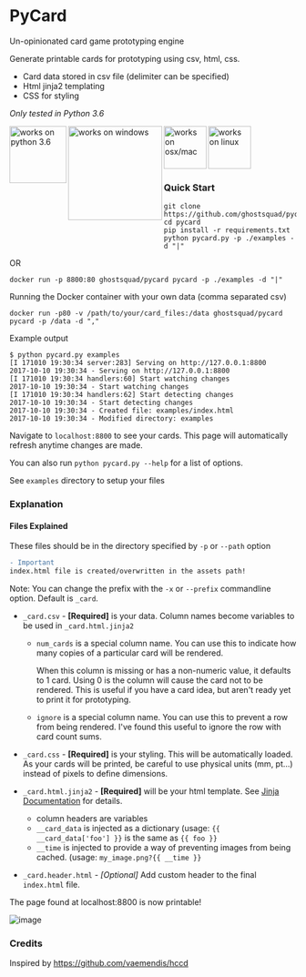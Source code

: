 # PyCard
Un-opinionated card game prototyping engine

Generate printable cards for prototyping using csv, html, css.

* Card data stored in csv file (delimiter can be specified)
* Html jinja2 templating
* CSS for styling

_Only tested in Python 3.6_

<img src="https://user-images.githubusercontent.com/903488/31864446-602639ec-b712-11e7-84d5-70424943deac.png" alt="works on python 3.6" width="100px" align="left">

<img src="https://user-images.githubusercontent.com/903488/31864552-b1f87716-b713-11e7-9978-fc4109fbe66f.png" alt="works on windows" width="165px" align="left">

<img src="https://user-images.githubusercontent.com/903488/31864413-d8e8e11e-b711-11e7-930a-0eab31a97848.png" alt="works on osx/mac" width="75px" align="left">

<img src="https://user-images.githubusercontent.com/903488/31864438-4419b710-b712-11e7-8c3a-9c823c6e57da.png" alt="works on linux" width="75px">

###  Quick Start

```
git clone https://github.com/ghostsquad/pycard.git
cd pycard
pip install -r requirements.txt
python pycard.py -p ./examples -d "|"
```

OR

```
docker run -p 8800:80 ghostsquad/pycard pycard -p ./examples -d "|"
```

Running the Docker container with your own data (comma separated csv)

```
docker run -p80 -v /path/to/your/card_files:/data ghostsquad/pycard pycard -p /data -d ","
```

Example output

```
$ python pycard.py examples
[I 171010 19:30:34 server:283] Serving on http://127.0.0.1:8800
2017-10-10 19:30:34 - Serving on http://127.0.0.1:8800
[I 171010 19:30:34 handlers:60] Start watching changes
2017-10-10 19:30:34 - Start watching changes
[I 171010 19:30:34 handlers:62] Start detecting changes
2017-10-10 19:30:34 - Start detecting changes
2017-10-10 19:30:34 - Created file: examples/index.html
2017-10-10 19:30:34 - Modified directory: examples
```

Navigate to `localhost:8800` to see your cards. This page will automatically refresh anytime changes are made.

You can also run `python pycard.py --help` for a list of options.

See `examples` directory to setup your files

### Explanation

#### Files Explained

These files should be in the directory specified by `-p` or `--path` option

```diff
- Important
index.html file is created/overwritten in the assets path!
```

Note: You can change the prefix with the `-x` or `--prefix` commandline option. Default is `_card`.

* `_card.csv` - **[Required]** is your data. Column names become variables to be used in `_card.html.jinja2`

    * `num_cards` is a special column name. You can use this to indicate how many copies of a particular card will be rendered.

      When this column is missing or has a non-numeric value, it defaults to 1 card.
      Using 0 is the column will cause the card not to be rendered.
      This is useful if you have a card idea, but aren't ready yet to print it for prototyping.

    * `ignore` is a special column name. You can use this to prevent a row from being rendered.
      I've found this useful to ignore the row with card count sums.

* `_card.css` - **[Required]** is your styling. This will be automatically loaded. As your cards will be printed, be careful to use physical units (mm, pt...) instead of pixels to define dimensions.
* `_card.html.jinja2` - **[Required]** will be your html template. See [Jinja Documentation](http://jinja.pocoo.org/docs/2.9/templates/) for details.

    * column headers are variables
    * `__card_data` is injected as a dictionary (usage: `{{ __card_data['foo'] }}` is the same as `{{ foo }}`
    * `__time` is injected to provide a way of preventing images from being cached. (usage: `my_image.png?{{ __time }}`

* `_card.header.html` - _[Optional]_ Add custom header to the final `index.html` file.

The page found at localhost:8800 is now printable!

![image](https://user-images.githubusercontent.com/903488/31474239-521061be-aeae-11e7-81ac-626490faacee.png)

### Credits

Inspired by https://github.com/vaemendis/hccd
